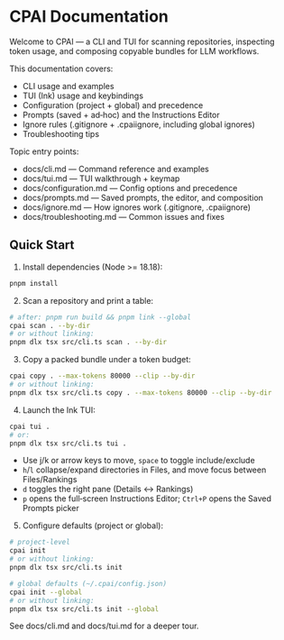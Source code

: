 # CPAI Documentation

Welcome to CPAI — a CLI and TUI for scanning repositories, inspecting token usage, and composing copyable bundles for LLM workflows.

This documentation covers:

- CLI usage and examples
- TUI (Ink) usage and keybindings
- Configuration (project + global) and precedence
- Prompts (saved + ad‑hoc) and the Instructions Editor
- Ignore rules (.gitignore + .cpaiignore, including global ignores)
- Troubleshooting tips

Topic entry points:

- docs/cli.md — Command reference and examples
- docs/tui.md — TUI walkthrough + keymap
- docs/configuration.md — Config options and precedence
- docs/prompts.md — Saved prompts, the editor, and composition
- docs/ignore.md — How ignores work (.gitignore, .cpaiignore)
- docs/troubleshooting.md — Common issues and fixes

## Quick Start

1. Install dependencies (Node >= 18.18):

```bash
pnpm install
```

2. Scan a repository and print a table:

```bash
# after: pnpm run build && pnpm link --global
cpai scan . --by-dir
# or without linking:
pnpm dlx tsx src/cli.ts scan . --by-dir
```

3. Copy a packed bundle under a token budget:

```bash
cpai copy . --max-tokens 80000 --clip --by-dir
# or without linking:
pnpm dlx tsx src/cli.ts copy . --max-tokens 80000 --clip --by-dir
```

4. Launch the Ink TUI:

```bash
cpai tui .
# or:
pnpm dlx tsx src/cli.ts tui .
```

- Use j/k or arrow keys to move, `space` to toggle include/exclude
- `h`/`l` collapse/expand directories in Files, and move focus between Files/Rankings
- `d` toggles the right pane (Details ↔ Rankings)
- `p` opens the full‑screen Instructions Editor; `Ctrl+P` opens the Saved Prompts picker

5. Configure defaults (project or global):

```bash
# project-level
cpai init
# or without linking:
pnpm dlx tsx src/cli.ts init

# global defaults (~/.cpai/config.json)
cpai init --global
# or without linking:
pnpm dlx tsx src/cli.ts init --global
```

See docs/cli.md and docs/tui.md for a deeper tour.
